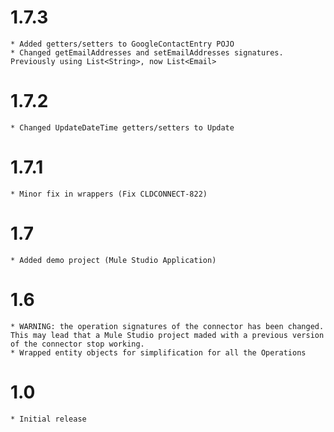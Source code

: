 1.7.3
=====
	* Added getters/setters to GoogleContactEntry POJO
	* Changed getEmailAddresses and setEmailAddresses signatures. Previously using List<String>, now List<Email>

1.7.2
=====
	* Changed UpdateDateTime getters/setters to Update

1.7.1
=====
	* Minor fix in wrappers (Fix CLDCONNECT-822)

1.7
===
	* Added demo project (Mule Studio Application)
1.6
===
	* WARNING: the operation signatures of the connector has been changed. This may lead that a Mule Studio project maded with a previous version of the connector stop working.
	* Wrapped entity objects for simplification for all the Operations
1.0
===
	* Initial release